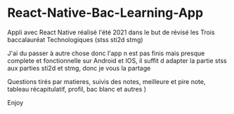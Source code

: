 ﻿# React-Native-Bac-Learning-App

Appli avec React Native réalisé l'été 2021 dans le but de révisé les Trois baccalauréat Technologiques (stss sti2d stmg)

J'ai du passer à autre chose donc l'app n est pas finis mais presque complete et fonctionnelle sur Android et IOS, il suffit d adapter la partie stss aux parties sti2d et stmg, donc je vous la partage

Questions tirés par matieres, suivis des notes, meilleure et pire note, tableau récapitulatif, profil, bac blanc et autres )

Enjoy

